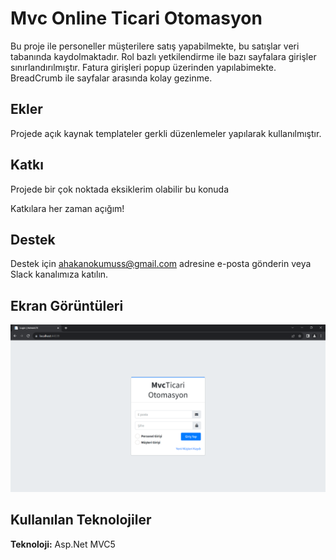 
# Mvc Online Ticari Otomasyon

Bu proje ile personeller müşterilere satış yapabilmekte, bu satışlar veri tabanında kaydolmaktadır. Rol bazlı yetkilendirme ile bazı sayfalara girişler sınırlandırılmıştır. Fatura girişleri popup üzerinden yapılabimekte. BreadCrumb ile sayfalar arasında kolay gezinme.

## Ekler

Projede açık kaynak templateler gerkli düzenlemeler yapılarak kullanılmıştır.
## Katkı

Projede bir çok noktada eksiklerim olabilir bu konuda

Katkılara her zaman açığım!
## Destek

Destek için ahakanokumuss@gmail.com adresine e-posta gönderin veya Slack kanalımıza katılın.

  
## Ekran Görüntüleri

![Uygulama Ekran Görüntüsü](ImagesOfTheProject/login.png)

  
## Kullanılan Teknolojiler

**Teknoloji:** Asp.Net MVC5
